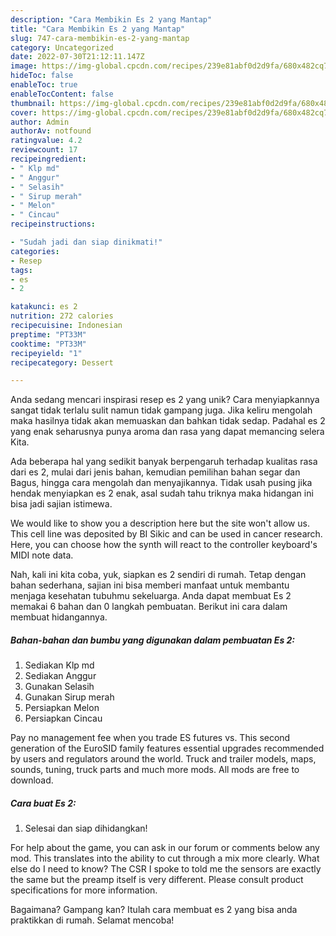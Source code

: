 ```yaml
---
description: "Cara Membikin Es 2 yang Mantap"
title: "Cara Membikin Es 2 yang Mantap"
slug: 747-cara-membikin-es-2-yang-mantap
category: Uncategorized
date: 2022-07-30T21:12:11.147Z
image: https://img-global.cpcdn.com/recipes/239e81abf0d2d9fa/680x482cq70/es-2-foto-resep-utama.jpg
hideToc: false
enableToc: true
enableTocContent: false
thumbnail: https://img-global.cpcdn.com/recipes/239e81abf0d2d9fa/680x482cq70/es-2-foto-resep-utama.jpg
cover: https://img-global.cpcdn.com/recipes/239e81abf0d2d9fa/680x482cq70/es-2-foto-resep-utama.jpg
author: Admin
authorAv: notfound
ratingvalue: 4.2
reviewcount: 17
recipeingredient:
- " Klp md"
- " Anggur"
- " Selasih"
- " Sirup merah"
- " Melon"
- " Cincau"
recipeinstructions:

- "Sudah jadi dan siap dinikmati!"
categories:
- Resep
tags:
- es
- 2

katakunci: es 2 
nutrition: 272 calories
recipecuisine: Indonesian
preptime: "PT33M"
cooktime: "PT33M"
recipeyield: "1"
recipecategory: Dessert

---
```





Anda sedang mencari inspirasi resep es 2 yang unik? Cara menyiapkannya sangat tidak terlalu sulit namun tidak gampang juga. Jika keliru mengolah maka hasilnya tidak akan memuaskan dan bahkan tidak sedap. Padahal es 2 yang enak seharusnya punya aroma dan rasa yang dapat memancing selera Kita.





Ada beberapa hal yang sedikit banyak berpengaruh terhadap kualitas rasa dari es 2, mulai dari jenis bahan, kemudian pemilihan bahan segar dan Bagus, hingga cara mengolah dan menyajikannya. Tidak usah pusing jika hendak menyiapkan es 2 enak,      asal sudah tahu triknya maka hidangan ini bisa jadi sajian istimewa.














We would like to show you a description here but the site won&#39;t allow us. This cell line was deposited by BI Sikic and can be used in cancer research. Here, you can choose how the synth will react to the controller keyboard&#39;s MIDI note data.






Nah, kali ini kita coba, yuk, siapkan es 2 sendiri di rumah. Tetap dengan bahan sederhana, sajian ini bisa memberi manfaat untuk membantu menjaga kesehatan tubuhmu sekeluarga. Anda dapat membuat Es 2 memakai 6 bahan dan 0 langkah pembuatan. Berikut ini cara dalam membuat hidangannya.

<!--inarticleads1-->

##### Bahan-bahan dan bumbu yang digunakan dalam pembuatan Es 2:

1. Sediakan  Klp md
1. Sediakan  Anggur
1. Gunakan  Selasih
1. Gunakan  Sirup merah
1. Persiapkan  Melon
1. Persiapkan  Cincau


Pay no management fee when you trade ES futures vs. This second generation of the EuroSID family features essential upgrades recommended by users and regulators around the world. Truck and trailer models, maps, sounds, tuning, truck parts and much more mods. All mods are free to download. 

<!--inarticleads2-->

##### Cara buat Es 2:


1. Selesai dan siap dihidangkan!

For help about the game, you can ask in our forum or comments below any mod. This translates into the ability to cut through a mix more clearly. What else do I need to know? The CSR I spoke to told me the sensors are exactly the same but the preamp itself is very different. Please consult product specifications for more information. 

Bagaimana? Gampang kan? Itulah cara membuat es 2 yang bisa anda praktikkan di rumah. Selamat mencoba!
